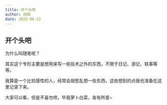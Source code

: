 ```yaml
---
title: 开个头吧
author: 向阳
date: 2022-09-22
---
```


## 开个头吧

为什么叫随笔呢？

其实这个专栏主要是想用来写一些技术之外的东西，不限于日记、游记、轶事等等。

我算是一个比较感性的人，经常会胡思乱想一些东西，这些想到的点我也准备在这里记录下来。

大家可以看，但是不喜勿喷，毕竟萝卜白菜，各有所爱~

<Back />
<Plum />
